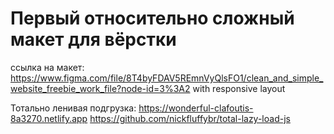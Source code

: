 # Первый относительно сложный макет для вёрстки

ссылка на макет: 
https://www.figma.com/file/8T4byFDAV5REmnVyQlsFO1/clean_and_simple_website_freebie_work_file?node-id=3%3A2
with responsive layout

Тотально ленивая подгрузка:
https://wonderful-clafoutis-8a3270.netlify.app
https://github.com/nickfluffybr/total-lazy-load-js
